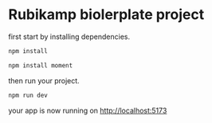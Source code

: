 # Rubikamp biolerplate project

first start by installing dependencies.

```bash
npm install
```
```bash
npm install moment
```

then run your project.

```bash
npm run dev
```

your app is now running on [http://localhost:5173](http://localhost:5173)

